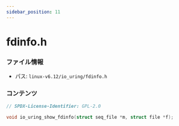 ```yaml
---
sidebar_position: 11
---
```

# fdinfo.h

### ファイル情報

- パス: `linux-v6.12/io_uring/fdinfo.h`

### コンテンツ

```h
// SPDX-License-Identifier: GPL-2.0

void io_uring_show_fdinfo(struct seq_file *m, struct file *f);

```
